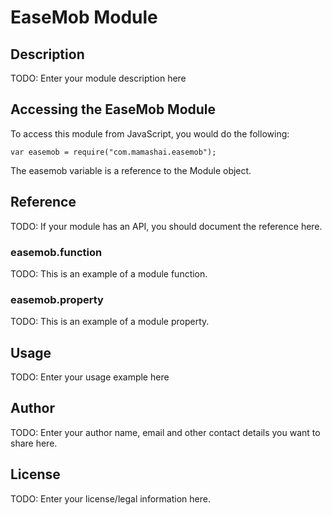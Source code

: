 # EaseMob Module

## Description

TODO: Enter your module description here

## Accessing the EaseMob Module

To access this module from JavaScript, you would do the following:

    var easemob = require("com.mamashai.easemob");

The easemob variable is a reference to the Module object.

## Reference

TODO: If your module has an API, you should document
the reference here.

### easemob.function

TODO: This is an example of a module function.

### easemob.property

TODO: This is an example of a module property.

## Usage

TODO: Enter your usage example here

## Author

TODO: Enter your author name, email and other contact
details you want to share here.

## License

TODO: Enter your license/legal information here.
